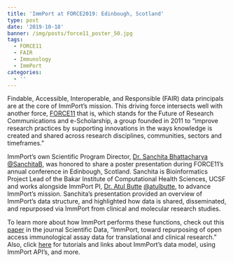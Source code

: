 ```yaml
---
title: 'ImmPort at FORCE2019: Edinbough, Scotland'
type: post
date: '2019-10-18'
banner: /img/posts/force11_poster_50.jpg
tags:
  - FORCE11
  - FAIR
  - Immunology
  - ImmPort
categories:
  - ''
---
```

Findable, Accessible, Interoperable, and Responsible (FAIR) data principals are at the core of ImmPort’s mission. This driving force intersects well with another force, [FORCE11](https://www.force11.org/meetings/force2019) that is, which stands for the Future of Research Communications and e-Scholarship, a group founded in 2011 to “improve research practices by supporting innovations in the ways knowledge is created and shared across research disciplines, communities, sectors and timeframes.”

ImmPort’s own Scientific Program Director, [Dr. Sanchita Bhattacharya](http://buttelab.ucsf.edu/people/#sanchita-bio) [@SanchitaB](https://twitter.com/Sanchitab), was honored to share a poster presentation during FORCE11’s annual conference in Edinbough, Scotland. Sanchita is Bioinformatics Project Lead of the Bakar Institute of Computational Health Sciences, UCSF and works alongside ImmPort PI, [Dr. Atul Butte](http://buttelab.ucsf.edu/people/) [@atulbutte](https://twitter.com/atulbutte?lang=en), to advance ImmPort’s mission. Sanchita’s presentation provided an overview of ImmPort’s data structure, and highlighted how data is shared, disseminated, and repurposed via ImmPort from clinical and molecular research studies.

To learn more about how ImmPort performs these functions, check out this [paper](https://www.ncbi.nlm.nih.gov/pubmed/29485622) in the journal Scientific Data, “ImmPort, toward repurposing of open access immunological assay data for translational and clinical research.” Also, click [here](https://www.immport.org/resources/tutorials) for tutorials and links about ImmPort’s data model, using ImmPort API’s, and more.
